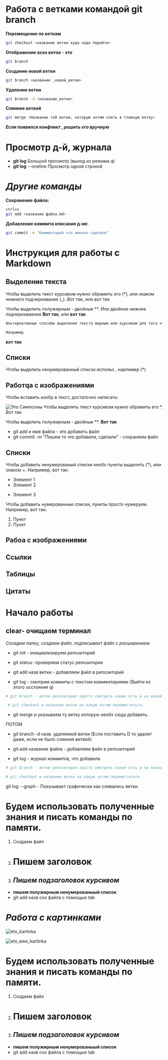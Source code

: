 # Работа с ветками командой git branch

__Перемещение по веткам__
``` sh
git checkout <название ветки куда надо перейти>
```

__Отображение всех веток - это__
``` sh
git branch
```

__Создание новой ветки__
```sh
git branch <название _новой_ветки>
```

__Удаление ветки__ 
```sh
git branch -d <название_ветки>
```
__Сляиние ветвей__
```sh
git merge <Название той ветки, которую хотим слить в главную ветку>
```
 _**Если появился конфликт , решить его вручную**_


# Просмотр д-й, журнала

* __git log__               Большой просмотр (выход из режима q)
* __git log__ --oneline     Просмотр одной строкой



# *Другие команды*

__Cохранение файла:__
```sh
ctrl+s
git add <название файла.md> 
```

__Добавление коммита описания д-ия:__
```sh
git commit -m "Комментарий что именно сделали"
```


# Инструкция для работы с Markdown

## Выделение текста

Чтобы выделить текст курсивом нужно обрамить его (*), или знаком нижнего подчеркивания (_). 
*Вот так*, или _вот так_

 Чтобы выделить полужирным - двойные **. Или двойное нижнее подчеркиваение
**Вот так**, или __вот так__

``` sh
Альтернативные способы выделения текста жирным или курсивом для того чтобы совмещать два этих способа. 

Например 
```
_**вот так**_

## Списки
Чтобы  выделить ненумерованный список использ , нарпимер (*)

## Работqа с изображениями

Чтобы вставить изобр в текст, достаточно написать:


![Это Симпсоны](13.jpg)
Чтобы выделить текст курсивом нужно обрамить его *.
*Вот так*

 Чтобы выделить полужирным - двойные **.
**Вот так**

* git add и имя файла - это добавить файл
* git commit -m "Пишем то что добавили, сделали" - сохраняем файл


## Списки

Чтобы добавить ненумерованый списки необх пункты выделить (*), или знаком +. Например, вот так:
* Элемент 1
* Элемент 2
+ Элемент 3

Чтобы добавить нумерованные списки, пункты просто нумеруем.
Например, вот так:

1. Пункт
2. Пункт

## Рабоа с изображениями

## Ссылки

## Таблицы

## Цитаты

# Начало работы 

## clear- очищаем терминал

*Созадем папку, создаем файл, подписывает файл с расширением*

* git init - инициализируем репозиторий

* git status-  проверяем статус репозитория

* git add назв ветки - добавляем файл в репозиторий

* git log - смотрим коммиты с текстом комментариями (Выйти из этого осстояния q)

```sh
# git branch - ветки репозитория просто смотреть какие есть и на какой находимся. Если пишем ее название, то созадем новую ветку.

 # git checkout и название ветки на какую хотим перемиститься.

```

* git merge и указываем ту ветку которую необх сюда добавить.

ПОТОМ

 * git branch -d назв. удаляемой ветки (Если поставить D то удалит даже, если не было слияния ветвей)

 
* git add название файла - добавляем файл в репозиторий
 
* git log - журнал коммитов, что добавили 

```sh
# git branch - ветки репозитория просто смотреть какие есть и на какоц находимся. Если пишем ее название то созадем новую ветку/

# git checkout и название ветки на какую хотим перемиститься.

```
git log --graph - Показывает графически как сливались ветки.


# Будем использовать полученные знания и писать команды по памяти.
1. Создаем файл
2. # Пишем заголовок 
3. ## _Пишем подзаголовок курсивом_
* __пишем полужирным ненумерованыый список__
* git add назв сох файла с помощью tab

# *Работа с картинками* 
![eto_kartinka](13.jpg)

![eto_ewe_kartinka](leo.jpg)



# Будем использовать полученные знания и писать команды по памяти.
1. Создаем файл
2. # Пишем заголовок 
3. ## _Пишем подзаголовок курсивом_
* __пишем полужирным ненумерованыый список__
* git add назв сох файла с помощью tab